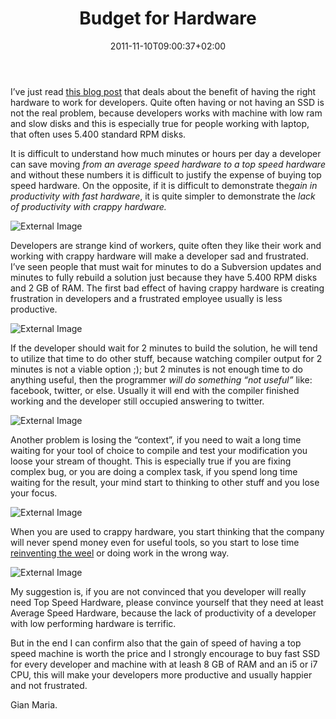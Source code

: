 ﻿---
title: "Budget for Hardware"
description: ""
date: 2011-11-10T09:00:37+02:00
draft: false
tags: [Hardware]
categories: [Experiences]
---
I’ve just read [this blog post](http://davybrion.com/blog/2011/11/faster-hardware-not-on-our-budget/) that deals about the benefit of having the right hardware to work for developers. Quite often having or not having an SSD is not the real problem, because developers works with machine with low ram and slow disks and this is especially true for people working with laptop, that often uses 5.400 standard RPM disks.

It is difficult to understand how much minutes or hours per day a developer can save moving *from an average speed hardware to a top speed hardware* and without these numbers it is difficult to justify the expense of buying top speed hardware. On the opposite, if it is difficult to demonstrate the*gain in productivity with* *fast hardware*, it is quite simpler to demonstrate the *lack of productivity with crappy hardware.*

![External Image](http://fixmyslowcomputer.org/wp-content/uploads/2010/01/Fix-computer-registry.gif)

Developers are strange kind of workers, quite often they like their work and working with crappy hardware will make a developer sad and frustrated. I’ve seen people that must wait for minutes to do a Subversion updates and minutes to fully rebuild a solution just because they have 5.400 RPM disks and 2 GB of RAM. The first bad effect of having crappy hardware is creating frustration in developers and a frustrated employee usually is less productive.

![External Image](http://www.pcmedic-pr.com/Images/slow_computer.jpg)

If the developer should wait for 2 minutes to build the solution, he will tend to utilize that time to do other stuff, because watching compiler output for 2 minutes is not a viable option ;); but 2 minutes is not enough time to do anything useful, then the programmer *will do something “not useful”* like: facebook, twitter, or else. Usually it will end with the compiler finished working and the developer still occupied answering to twitter.

![External Image](http://lovell.com/wp-content/uploads/2011/06/Whats-Distracting-You.jpg)

Another problem is losing the “context”, if you need to wait a long time waiting for your tool of choice to compile and test your modification you loose your stream of thought. This is especially true if you are fixing complex bug, or you are doing a complex task, if you spend long time waiting for the result, your mind start to thinking to other stuff and you lose your focus.

![External Image](http://maximizedpc.com/wp-content/uploads/slow-pc.png)

When you are used to crappy hardware, you start thinking that the company will never spend money even for useful tools, so you start to lose time [reinventing the weel](http://dilbert.com/strips/comic/2007-11-08/) or doing work in the wrong way.

![External Image](http://americaexplained.files.wordpress.com/2010/12/reinventthe-wheel.png)

My suggestion is, if you are not convinced that you developer will really need Top Speed Hardware, please convince yourself that they need at least Average Speed Hardware, because the lack of productivity of a developer with low performing hardware is terrific.

But in the end I can confirm also that the gain of speed of having a top speed machine is worth the price and I strongly encourage to buy fast SSD for every developer and machine with at leash 8 GB of RAM and an i5 or i7 CPU, this will make your developers more productive and usually happier and not frustrated.

Gian Maria.
